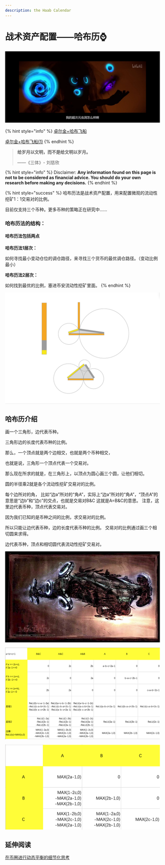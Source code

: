 ```yaml
---
description: the Haab Calendar
---
```


# 战术资产配置——哈布历⌚️

![](../../../.gitbook/assets/QQ20210625-3.jpg)

{% hint style="info" %}
[卓尔金+哈布飞船](https://share.weiyun.com/O2bZwwMx)

[卓尔金+哈布飞船(1)](https://share.weiyun.com/kqakKw4y)
{% endhint %}

> **给岁月以文明，而不是给文明以岁月。**
>
> ——《三体》- 刘慈欣

{% hint style="info" %}
Disclaimer: **Any information found on this page is not to be considered as financial advice. You should do your own research before making any decisions.**
{% endhint %}

{% hint style="success" %}
哈布历法是战术资产配置，用来配置微观的流动性挖矿1：1交易对的比例。

目前仅支持三个币种。更多币种的策略正在研究中……

### 哈布历法的结构：

#### 哈布历法包括两点

**哈布历法1层次：**

如何寻找最小变动仓位的调仓路径，来寻找三个货币的最优调仓路径。（变动比例最小）

**哈布历法2层次：**

如何找到最优的比例，塞进币安流动性挖矿里面。
{% endhint %}

![](<../../../.gitbook/assets/屏幕快照 2021-05-20 下午5.40.07.png>)

## 哈布历介绍

画一个三角形，边代表币种。

三角形边的长度代表币种的比例。

那么，一个顶点就是两个边相交，也就是两个币种相交，

也就是说，三角形一个顶点代表一个交易对。

那么现在所求的就是，在三角形上，以顶点为圆心画三个圆，让他们相切。

圆的半径乘2就是各个流动性挖矿交易对的比例。

每个边所对的角， 比如“边a”所对的“角A”，实际上“边a”所对的“角A”，“顶点A”的意思是“边b”和“边c”的交点，也就是交易对B\&C 这就是A=B\&C的意思。 注意，这里边代表币种，顶点代表交易对。

因为我们已知的是币种之间的比例，求交易对的比例。

所以只能让边代表币种，边的长度代表币种的比例。 交易对的比例通过画三个相切圆来求得。

边代表币种，顶点和相切圆代表流动性挖矿交易对。

![](<../../../.gitbook/assets/image (58).png>)

![](<../../../.gitbook/assets/屏幕快照 2021-05-20 下午5.42.35.png>)

![](<../../../.gitbook/assets/屏幕快照 2021-05-20 下午8.29.59.png>)

## 延伸阅读

[在币圈进行动态平衡的细节化思考](https://guhhhhaa.gitbook.io/joinquant/joinquant/zai-bi-quan-jin-hang-dong-tai-ping-heng-de-xi-jie-hua-si-kao)
